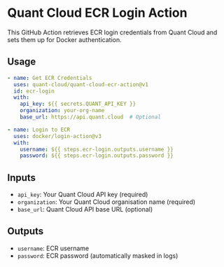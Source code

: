 # Quant Cloud ECR Login Action

This GitHub Action retrieves ECR login credentials from Quant Cloud and sets them up for Docker authentication.

## Usage

```yaml
- name: Get ECR Credentials
  uses: quant-cloud/quant-cloud-ecr-action@v1
  id: ecr-login
  with:
    api_key: ${{ secrets.QUANT_API_KEY }}
    organization: your-org-name
    base_url: https://api.quant.cloud  # Optional

- name: Login to ECR
  uses: docker/login-action@v3
  with:
    username: ${{ steps.ecr-login.outputs.username }}
    password: ${{ steps.ecr-login.outputs.password }}
```

## Inputs

- `api_key`: Your Quant Cloud API key (required)
- `organization`: Your Quant Cloud organisation name (required)
- `base_url`: Quant Cloud API base URL (optional)

## Outputs

- `username`: ECR username
- `password`: ECR password (automatically masked in logs) 